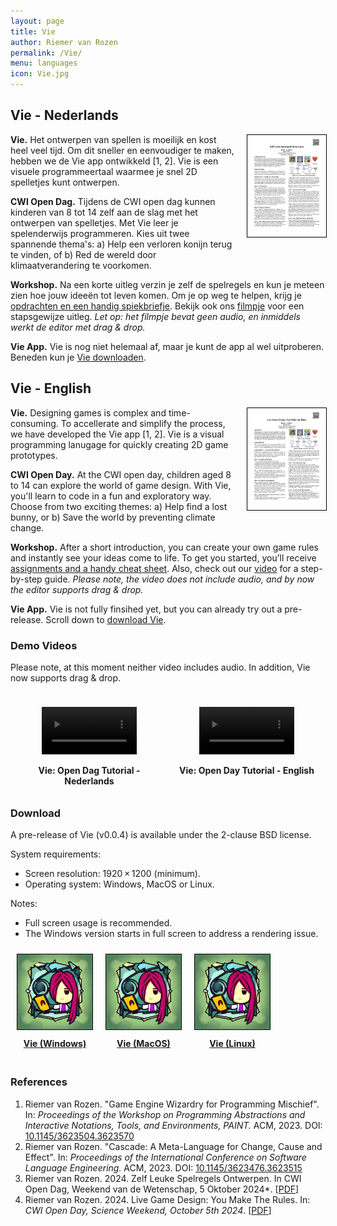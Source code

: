 ```yaml
---
layout: page
title: Vie
author: Riemer van Rozen
permalink: /Vie/
menu: languages
icon: Vie.jpg
---
```

## Vie - Nederlands

<div style="text-align: center; font-weight: bold; float: right; padding-left: 20px; padding-bottom: 20px; width: 25%;">
<a href="/assets/CWI_Open_Dag_2024_Opdrachten.pdf">
<img src="/assets/CWI_Open_Dag_2024_Opdrachten.jpg" style="border: 1px solid black;">
</a>
</div>

**Vie.**
Het ontwerpen van spellen is moeilijk en kost heel veel tijd. Om dit sneller en eenvoudiger te maken, hebben we de Vie app ontwikkeld [1, 2]. Vie is een visuele programmeertaal waarmee je snel 2D spelletjes kunt ontwerpen.

**CWI Open Dag.**
Tijdens de CWI open dag kunnen kinderen van 8 tot 14 zelf aan de slag met het ontwerpen van spelletjes. Met Vie leer je spelenderwijs programmeren. Kies uit twee spannende thema's: 
a) Help een verloren konijn terug te vinden, of 
b) Red de wereld door klimaatverandering te voorkomen.

**Workshop.**
Na een korte uitleg verzin je zelf de spelregels en kun je meteen zien hoe jouw ideeën tot leven komen. Om je op weg te helpen, krijg je [opdrachten en een handig spiekbriefje](/assets/CWI_Open_Dag_2024_Opdrachten.pdf). Bekijk ook ons [filmpje](#demo) voor een stapsgewijze uitleg. *Let op: het filmpje bevat geen audio, en inmiddels werkt de editor met drag & drop.*

**Vie App.** Vie is nog niet helemaal af, maar je kunt de app al wel uitproberen. Beneden kun je [Vie downloaden](#download).

## Vie - English

<div style="text-align: center; font-weight: bold; float: right; padding-left: 20px; padding-bottom: 20px; width: 25%;">
<a href="/assets/CWI_Open_Day_2024_Assignments.pdf">
<img src="/assets/CWI_Open_Day_2024_Assignments.jpg" style="border: 1px solid black;">
</a>
</div>

**Vie.** Designing games is complex and time-consuming. To accellerate and simplify the process, we have developed the Vie app [1, 2]. Vie is a visual programming lanugage for quickly creating 2D game prototypes.

**CWI Open Day.** 
At the CWI open day, children aged 8 to 14 can explore the world of game design.
With Vie, you'll learn to code in a fun and exploratory way. Choose from two exciting themes:
a) Help find a lost bunny, or
b) Save the world by preventing climate change.

**Workshop.** After a short introduction, you can create your own game rules and instantly see your ideas come to life. To get you started, you’ll receive 
[assignments and a handy cheat sheet](/assets/CWI_Open_Dag_2024_Assignments.pdf).
Also, check out our [video](#demo) for a step-by-step guide. *Please note, the video does not include audio, and by now the editor supports drag & drop.*

**Vie App.** Vie is not fully finsihed yet, but you can already try out a pre-release. Scroll down to [download Vie](#download).

### <a name="demo"></a>Demo Videos
Please note, at this moment neither video includes audio. 
In addition, Vie now supports drag & drop.

<div style="display:flex; width: 100%; overflow: hidden;">
<div style="float: left; width: 50%; text-align: center; font-weight: bold; padding: 10px;">
<figure class="video_container">
  <video controls="true" allowfullscreen="true" width="100%">
    <source src="/assets/Vie_demo_NL_subtitles.mp4">
  </video>
</figure>
<div>Vie: Open Dag Tutorial - Nederlands</div>
</div>

<div style="float: right; width: 50%; text-align: center; font-weight: bold;  padding: 10px;">
<figure class="video_container">
  <video controls="true" allowfullscreen="true" width="100%">
    <source src="/assets/Vie_demo_EN_subtitles.mp4">
  </video>
</figure>
<div>Vie: Open Day Tutorial - English</div>
</div>
</div>

### <a name="download"></a>Download
A pre-release of Vie (v0.0.4) is available under the 2-clause BSD license.

System requirements:
* Screen resolution: 1920 × 1200 (minimum).
* Operating system: Windows, MacOS or Linux.

Notes:
* Full screen usage is recommended.
* The Windows version starts in full screen to address a rendering issue.

<div style="display:flex; width: 100%; overflow: hidden;">
<div style="text-align: center; font-weight: bold; float:left; padding: 10px;">
<a href="/assets/Vie/Vie_Win_v004.zip">
<img src="/assets/Vie.jpg" style="max-width: 120px; border: 1px solid black;">
<div style="padding: 10px;">Vie (Windows)</div>
</a>
</div>

<div style="text-align: center; font-weight: bold; float:left; padding: 10px;">
<a href="/assets/Vie/Vie_Mac_v004.dmg">
  <img src="/assets/Vie.jpg" style="max-width: 120px; border: 1px solid black;">
  <div style="padding: 10px;">Vie (MacOS)</div>
</a>
</div>

<div style="text-align: center; font-weight: bold; float:left; padding: 10px;">
<a href="/assets/Vie/Vie_Linux_v004.zip">
  <img src="/assets/Vie.jpg" style="max-width: 120px; border: 1px solid black;">
  <div style="padding: 10px;">Vie (Linux)</div>
</a>
</div>
</div>

### References
1. Riemer van Rozen. "Game Engine Wizardry for Programming Mischief". In: *Proceedings of the Workshop on Programming Abstractions and Interactive Notations, Tools, and Environments, PAINT.* ACM, 2023. DOI: [10.1145/3623504.3623570](https://doi.org/10.1145/3623504.3623570)
2. Riemer van Rozen. "Cascade: A Meta-Language for Change, Cause and Effect". In: *Proceedings of the International Conference on Software Language Engineering.* ACM, 2023. DOI: [10.1145/3623476.3623515](https://doi.org/10.1145/3623476.3623515)
3. Riemer van Rozen. 2024. Zelf Leuke Spelregels Ontwerpen. In CWI Open Dag,
Weekend van de Wetenschap, 5 Oktober 2024*. [[PDF](/assets/CWI_Open_Dag_2024_Opdrachten.pdf)]
4. Riemer van Rozen. 2024. Live Game Design: You Make The Rules. In: *CWI Open Day,
Science Weekend, October 5th 2024*. [[PDF](/assets/CWI_Open_Day_2024_Assignments.pdf)]